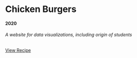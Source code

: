 Chicken Burgers
===
#### 2020
###### A website for data visualizations, including origin of students
<a target="_blank" href="https://www.delish.com/cooking/recipe-ideas/recipes/a13513/chicken-burgers-recipe-mslo1010/" class="btn btn-primary">View Recipe</a>
